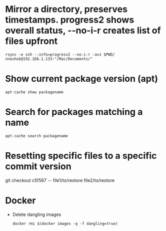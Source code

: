 # Mirror a directory, preserves timestamps. progress2 shows overall status, --no-i-r creates list of files upfront
```
rsync -e ssh --info=progress2 --no-i-r -avz $PWD/ nnashok@192.168.1.133:"/Mac/Documents/"
```

# Show current package version (apt)
```
apt-cache show packagename
```

# Search for packages matching a name
```
apt-cache search packagename
```

# Resetting specific files to a specific commit version
git checkout c5f567 -- file1/to/restore file2/to/restore

# Docker
* Delete dangling images
    ```
    docker rmi $(docker images -q -f dangling=true)
    ```
